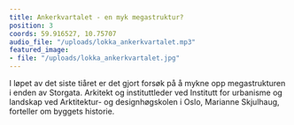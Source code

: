 ```yaml
---
title: Ankerkvartalet - en myk megastruktur?
position: 3
coords: 59.916527, 10.75707
audio_file: "/uploads/lokka_ankerkvartalet.mp3"
featured_image:
- file: "/uploads/lokka_ankerkvartalet.jpg"
---
```


I løpet av det siste tiåret er det gjort forsøk på å mykne opp megastrukturen i enden av Storgata. Arkitekt og instituttleder ved Institutt for urbanisme og landskap ved Arktitektur- og designhøgskolen i Oslo, Marianne Skjulhaug, forteller om byggets historie.